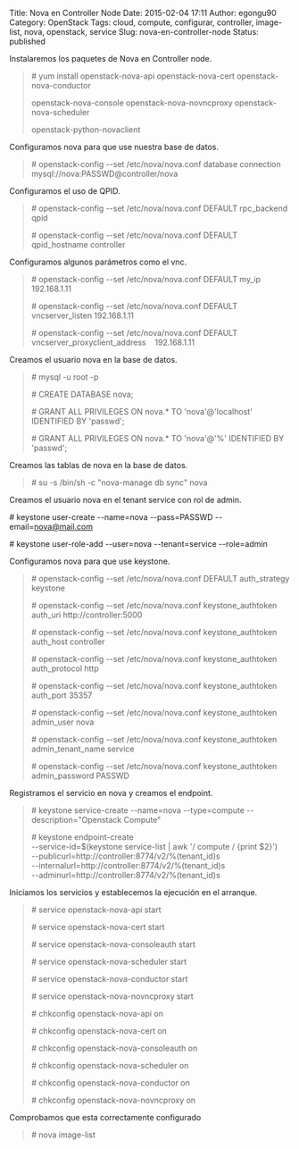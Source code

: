 Title: Nova en Controller Node
Date: 2015-02-04 17:11
Author: egongu90
Category: OpenStack
Tags: cloud, compute, configurar, controller, image-list, nova, openstack, service
Slug: nova-en-controller-node
Status: published

Instalaremos los paquetes de Nova en Controller node.

> \# yum install openstack-nova-api
> openstack-nova-cert openstack-nova-conductor
>
> openstack-nova-console openstack-nova-novncproxy
> openstack-nova-scheduler
>
> openstack-python-novaclient

Configuramos nova para que use nuestra base de datos.

> \# openstack-config --set /etc/nova/nova.conf database connection
> mysql://nova:PASSWD@controller/nova

Configuramos el uso de QPID.

> \# openstack-config --set /etc/nova/nova.conf DEFAULT rpc\_backend
> qpid
>
> \# openstack-config --set /etc/nova/nova.conf DEFAULT qpid\_hostname
> controller

Configuramos algunos parámetros como el vnc.

> \# openstack-config --set /etc/nova/nova.conf DEFAULT my\_ip
> 192.168.1.11
>
> \# openstack-config --set /etc/nova/nova.conf DEFAULT
> vncserver\_listen 192.168.1.11
>
> \# openstack-config --set /etc/nova/nova.conf DEFAULT
> vncserver\_proxyclient\_address    192.168.1.11

Creamos el usuario nova en la base de datos.

> \# mysql -u root -p
>
> \# CREATE DATABASE nova;
>
> \# GRANT ALL PRIVILEGES ON nova.\* TO 'nova'@'localhost' IDENTIFIED BY
> 'passwd';
>
> \# GRANT ALL PRIVILEGES ON nova.\* TO 'nova'@'%' IDENTIFIED BY
> 'passwd';

Creamos las tablas de nova en la base de datos.

> \# su -s /bin/sh -c "nova-manage db sync" nova

Creamos el usuario nova en el tenant service con rol de admin.

\# keystone user-create --name=nova --pass=PASSWD --email=nova@mail.com

\# keystone user-role-add --user=nova --tenant=service --role=admin

Configuramos nova para que use keystone.

> \# openstack-config --set /etc/nova/nova.conf DEFAULT auth\_strategy
> keystone
>
> \# openstack-config --set /etc/nova/nova.conf keystone\_authtoken
> auth\_uri http://controller:5000
>
> \# openstack-config --set /etc/nova/nova.conf keystone\_authtoken
> auth\_host controller
>
> \# openstack-config --set /etc/nova/nova.conf keystone\_authtoken
> auth\_protocol http
>
> \# openstack-config --set /etc/nova/nova.conf keystone\_authtoken
> auth\_port 35357
>
> \# openstack-config --set /etc/nova/nova.conf keystone\_authtoken
> admin\_user nova
>
> \# openstack-config --set /etc/nova/nova.conf keystone\_authtoken
> admin\_tenant\_name service
>
> \# openstack-config --set /etc/nova/nova.conf keystone\_authtoken
> admin\_password PASSWD

Registramos el servicio en nova y creamos el endpoint.

> \# keystone service-create --name=nova --type=compute
> --description="Openstack Compute"
>
> \# keystone endpoint-create  
>  --service-id=\$(keystone service-list | awk '/ compute / {print
> \$2}')  
>  --publicurl=http://controller:8774/v2/%(tenant\_id)s  
>  --internalurl=http://controller:8774/v2/%(tenant\_id)s  
>  --adminurl=http://controller:8774/v2/%(tenant\_id)s

Iniciamos los servicios y establecemos la ejecución en el arranque.

> \# service openstack-nova-api start
>
> \# service openstack-nova-cert start
>
> \# service openstack-nova-consoleauth start
>
> \# service openstack-nova-scheduler start
>
> \# service openstack-nova-conductor start
>
> \# service openstack-nova-novncproxy start
>
> \# chkconfig openstack-nova-api on
>
> \# chkconfig openstack-nova-cert on
>
> \# chkconfig openstack-nova-consoleauth on
>
> \# chkconfig openstack-nova-scheduler on
>
> \# chkconfig openstack-nova-conductor on
>
> \# chkconfig openstack-nova-novncproxy on

Comprobamos que esta correctamente configurado

> \# nova image-list

 
